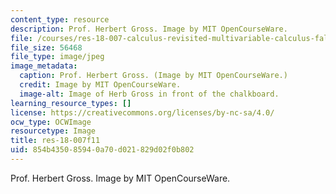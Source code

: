 ```yaml
---
content_type: resource
description: Prof. Herbert Gross. Image by MIT OpenCourseWare.
file: /courses/res-18-007-calculus-revisited-multivariable-calculus-fall-2011/854b435085940a70d021829d02f0b802_res-18-007f11.jpg
file_size: 56468
file_type: image/jpeg
image_metadata:
  caption: Prof. Herbert Gross. (Image by MIT OpenCourseWare.)
  credit: Image by MIT OpenCourseWare.
  image-alt: Image of Herb Gross in front of the chalkboard.
learning_resource_types: []
license: https://creativecommons.org/licenses/by-nc-sa/4.0/
ocw_type: OCWImage
resourcetype: Image
title: res-18-007f11
uid: 854b4350-8594-0a70-d021-829d02f0b802
---
```

Prof. Herbert Gross. Image by MIT OpenCourseWare.